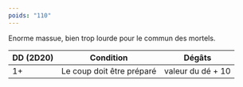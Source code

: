 ```yaml
---
poids: "110"
---
```

Enorme massue, bien trop lourde pour le commun des mortels.


| DD (2D20) | Condition                 | Dégâts            |
| --------- | ------------------------- | ----------------- |
| 1+        | Le coup doit être préparé | valeur du dé + 10 |
